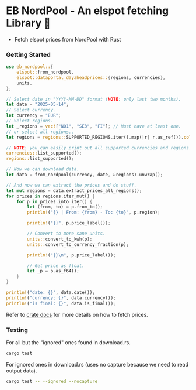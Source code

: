 # EB NordPool - An elspot fetching Library 🦀

* Fetch elspot prices from NordPool with Rust

### Getting Started

```rust
use eb_nordpool::{
    elspot::from_nordpool,
    elspot::dataportal_dayaheadprices::{regions, currencies},
    units,
};

// Select date in "YYYY-MM-DD" format (NOTE: only last two months).
let date = "2025-05-14";
// Select currency.
let currency = "EUR";
// Select regions.
let _regions = vec!["NO1", "SE3", "FI"]; // Must have at least one.
// or select all regions..
let regions = regions::SUPPORTED_REGIONS.iter().map(|r| r.as_ref()).collect::<Vec<&str>>();

// NOTE: you can easily print out all supported currencies and regions..
currencies::list_supported();
regions::list_supported();

// Now we can download data.
let data = from_nordpool(currency, date, &regions).unwrap();

// And now we can extract the prices and do stuff.
let mut regions = data.extract_prices_all_regions();
for prices in regions.iter_mut() {
    for p in prices.into_iter() {
        let (from, to) = p.from_to();
        println!("{} | From: {from} - To: {to}", p.region);

        println!("{}", p.price_label());

        // Convert to more sane units.
        units::convert_to_kwh(p);
        units::convert_to_currency_fraction(p);

        println!("{}\n", p.price_label());

        // Get price as float.
        let _p = p.as_f64();
    }
}

println!("date: {}", data.date());
println!("currency: {}", data.currency());
println!("is final: {}", data.is_final());
```

Refer to [crate docs] for more details on how to fetch prices.

[crate docs]: https://docs.rs/eb_nordpool/latest/eb_nordpool/

### Testing

For all but the "ignored" ones found in download.rs.

```sh
cargo test

```

For ignored ones in download.rs (uses no capture because we need to read output data).

```sh
cargo test -- --ignored --nocapture
```

